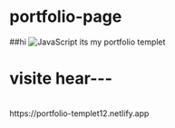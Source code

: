 # portfolio-page
##hi
![JavaScript](#)
its my portfolio templet
<br>
<h1> visite hear---</h1><br>
https://portfolio-templet12.netlify.app
